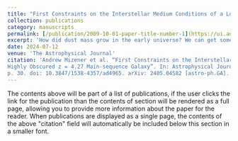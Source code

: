 ```yaml
---
title: "First Constraints on the Interstellar Medium Conditions of a Low-mass, Highly Obscured z = 4.27 Main-sequence Galaxy"
collection: publications
category: manuscripts
permalink: [/publication/2009-10-01-paper-title-number-1](https://ui.adsabs.harvard.edu/abs/2024ApJ...970...30M/abstract)
excerpt: 'How did dust mass grow in the early universe? We can get some clues by looking at the ISM of a special, low-mass, dusty galaxy.'
date: 2024-07-12
venue: 'The Astrophysical Journal'
citation: 'Andrew Mizener et al. “First Constraints on the Interstellar Medium Conditions of a Low-mass,
Highly Obscured z = 4.27 Main-sequence Galaxy”. In: Astrophysical Journal 970.1, 30 (July 2024),
p. 30. doi: 10.3847/1538-4357/ad4965. arXiv: 2405.04582 [astro-ph.GA].'
---
```

The contents above will be part of a list of publications, if the user clicks the link for the publication than the contents of section will be rendered as a full page, allowing you to provide more information about the paper for the reader. When publications are displayed as a single page, the contents of the above "citation" field will automatically be included below this section in a smaller font.
